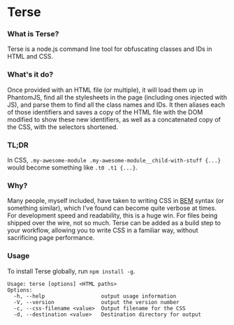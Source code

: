 # Terse

### What is Terse? 
Terse is a node.js command line tool for obfuscating classes and IDs in HTML and CSS.

### What's it do?
Once provided with an HTML file (or multiple), it will load them up in PhantomJS, find all the stylesheets in the page (including ones injected with JS), and parse them to find all the class names and IDs. It then aliases each of those identifiers and saves a copy of the HTML file with the DOM modified to show these new identifiers, as well as a concatenated copy of the CSS, with the selectors shortened. 

### TL;DR
In CSS, `.my-awesome-module .my-awesome-module__child-with-stuff {...}` would become something like `.t0 .t1 {...}`.

### Why? 
Many people, myself included, have taken to writing CSS in [BEM](http://csswizardry.com/2013/01/mindbemding-getting-your-head-round-bem-syntax/) syntax (or something similar), which I've found can become quite verbose at times. For development speed and readability, this is a huge win. For files being shipped over the wire, not so much. Terse can be added as a build step to your workflow, allowing you to write CSS in a familiar way, without sacrificing page performance. 

### Usage
To install Terse globally, run `npm install -g`. 
```
Usage: terse [options] <HTML paths>
Options:
  -h, --help                  output usage information
  -V, --version               output the version number
  -c, --css-filename <value>  Output filename for the CSS
  -d, --destination <value>   Destination directory for output
```
